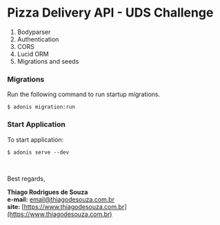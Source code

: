 # Pizza Delivery API - UDS Challenge

1. Bodyparser
2. Authentication
3. CORS
4. Lucid ORM
5. Migrations and seeds

### Migrations

Run the following command to run startup migrations.

```shell
$ adonis migration:run
```

### Start Application

To start application:

```shell
$ adonis serve --dev
```

<br />

Best regards,

**Thiago Rodrigues de Souza** \
**e-mail:** email@thiagodesouza.com.br \
**site:** [https://www.thiagodesouza.com.br](https://www.thiagodesouza.com.br)
